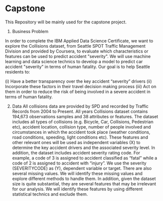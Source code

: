 # Capstone
 This Repository will be mainly used for the capstone project.

1.	Business Problem

In order to complete the IBM Applied Data Science Certificate, we want to explore the Collisions dataset, from Seattle SPOT Traffic Management Division and provided by Coursera, to evaluate which characteristics or features can be used to predict accident "severity". 
We will use machine learning and data science technics to develop a model to predict car accident "severity" in terms of human fatality. Our goal is to help Seattle residents to:

(i)	 Have a better transparency over the key accident “severity” drivers
(ii)	 Incorporate these factors in their travel decision making process
(iii)	 Act on them in order to reduce the risk of being involved in a severe accident in terms of human fatality.

2.	Data
All collisions data are provided by SPD and recorded by Traffic Records from 2004 to Present. All years Collisions dataset contains 194,673 observations samples and 38 attributes or features. The dataset includes all types of collisions (e.g. Bicycle, Car, Collisions, Pedestrian etc), accident location, collision type, number of people involved and circumstances in which the accident took place (weather conditions, road conditions, speeding, light conditions etc). 
These features and other relevant ones will be used as independent variables (X) to determine the key accident drivers and the associated severity level. In addition, the dataset includes accident severity rating code. For example, a code of 3 is assigned to accident classified as “fatal” while a code of 2 is assigned to accident with “injury”. We use the severity (SEVERITYCODE) as (Y), dependent variable or target.
There are also several missing values. We will identify these missing values and explore different methods to handle them. In addition, given the dataset size is quite substantial, they are several features that may be irrelevant for our analysis. We will identify these features by using different statistical technics and exclude them.
